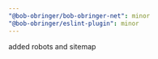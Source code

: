 ```yaml
---
"@bob-obringer/bob-obringer-net": minor
"@bob-obringer/eslint-plugin": minor
---
```


added robots and sitemap
